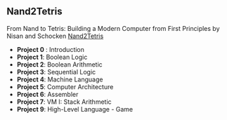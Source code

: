 ## Nand2Tetris

From Nand to Tetris: Building a Modern Computer from First Principles
by Nisan and Schocken [Nand2Tetris](http://nand2tetris.org/)

- **Project 0** : Introduction
- **Project 1**: Boolean Logic
- **Project 2**: Boolean Arithmetic
- **Project 3**: Sequential Logic
- **Project 4**: Machine Language
- **Project 5**: Computer Architecture
- **Project 6**: Assembler
- **Project 7**: VM I: Stack Arithmetic
- **Project 9**: High-Level Language - Game

